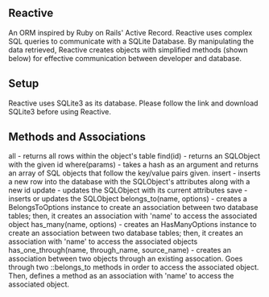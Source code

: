 ## Reactive
An ORM inspired by Ruby on Rails' Active Record. Reactive uses complex SQL queries to communicate with a SQLite Database. By manipulating the data retrieved, Reactive creates objects with simplified methods (shown below) for effective communication between developer and database.

## Setup 
Reactive uses SQLite3 as its database. Please follow the link and download SQLite3 before using Reactive.

## Methods and Associations

all - returns all rows within the object's table
find(id) - returns an SQLObject with the given id
where(params) - takes a hash as an argument and returns an array of SQL objects that follow the key/value pairs given.
insert - inserts a new row into the database with the SQLObject's attributes along with a new id
update - updates the SQLObject with its current attributes
save - inserts or updates the SQLObject
belongs_to(name, options) - creates a BelongsToOptions instance to create an association between two database tables; then, it creates an association with 'name' to access the associated object
has_many(name, options) - creates an HasManyOptions instance to create an association between two database tables; then, it creates an association with 'name' to access the associated objects
has_one_through(name, through_name, source_name) - creates an association between two objects through an existing assocation. Goes through two ::belongs_to methods in order to access the associated object. Then, defines a method as an association with 'name' to access the associated object.
